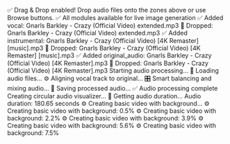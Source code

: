 ✅ Drag & Drop enabled! Drop audio files onto the zones above or use Browse buttons.
✅ All modules available for live image generation
✅ Added vocal: Gnarls Barkley - Crazy (Official Video) extended.mp3
🎵 Dropped: Gnarls Barkley - Crazy (Official Video) extended.mp3
✅ Added instrumental: Gnarls Barkley - Crazy (Official Video) [4K Remaster] [music].mp3
🎵 Dropped: Gnarls Barkley - Crazy (Official Video) [4K Remaster] [music].mp3
✅ Added original_audio: Gnarls Barkley - Crazy (Official Video) [4K Remaster].mp3
🎵 Dropped: Gnarls Barkley - Crazy (Official Video) [4K Remaster].mp3
Starting audio processing...
🎵 Loading audio files...
⚙️ Aligning vocal track to original...
🎛️ Smart balancing and mixing audio...
💾 Saving processed audio...
✅ Audio processing complete
Creating circular audio visualizer...
🎵 Getting audio duration...
Audio duration: 180.65 seconds
⚙️ Creating basic video with background...
⚙️ Creating basic video with background: 0.5%
⚙️ Creating basic video with background: 2.2%
⚙️ Creating basic video with background: 3.9%
⚙️ Creating basic video with background: 5.6%
⚙️ Creating basic video with background: 7.5%
